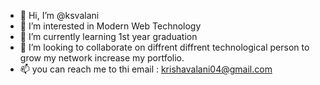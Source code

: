 - 👋 Hi, I’m @ksvalani
- 👀 I’m interested in Modern Web Technology
- 🌱 I’m currently learning 1st year graduation
- 💞️ I’m looking to collaborate on diffrent diffrent technological person to grow my network increase my portfolio.
- 📫 you can reach me to thi email : krishavalani04@gmail.com

<!---
ksvalani/ksvalani is a ✨ special ✨ repository because its `README.md` (this file) appears on your GitHub profile.
You can click the Preview link to take a look at your changes.
--->
